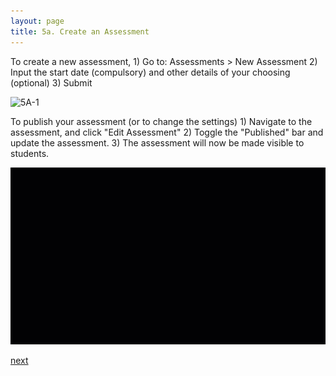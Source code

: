 ```yaml
---
layout: page
title: 5a. Create an Assessment
---
```


To create a new assessment,
	1) Go to: Assessments > New Assessment
	2) Input the start date (compulsory) and other details of your choosing (optional)
	3) Submit

![5A-1](/images/5A-1.gif)

To publish your assessment (or to change the settings)
	1) Navigate to the assessment, and click "Edit Assessment"
	2) Toggle the "Published" bar and update the assessment.
	3) The assessment will now be made visible to students.

![5A-2](/images/5A-2.gif)

[next](/help/5-assessments/B-create-question)